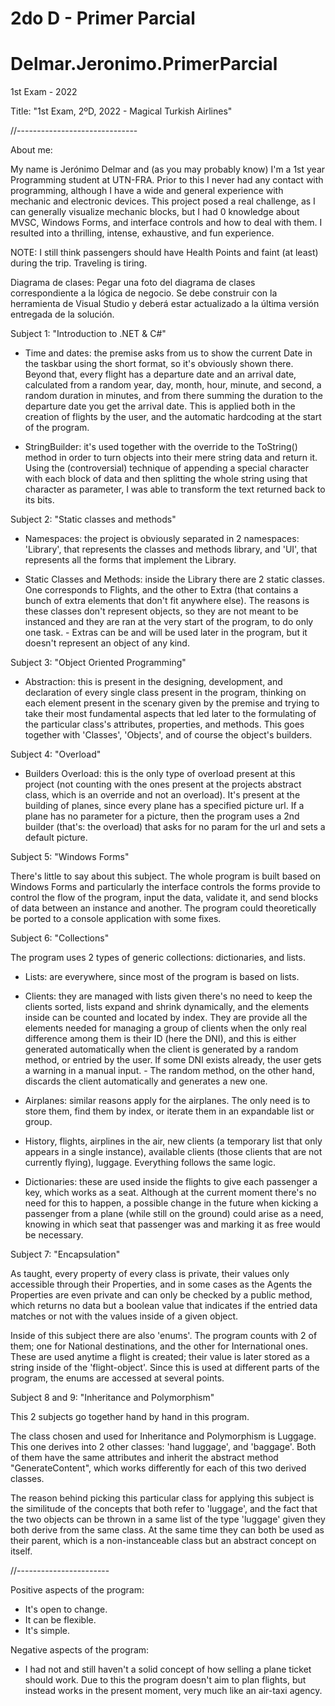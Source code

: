 # 2do D - Primer Parcial

# Delmar.Jeronimo.PrimerParcial
1st Exam - 2022


Title: "1st Exam, 2ºD, 2022 - Magical Turkish Airlines"
    
    

//------------------------------
    
About me:

My name is Jerónimo Delmar and (as you may probably know) I'm a 1st year Programming student at UTN-FRA.
Prior to this I never had any contact with programming, although I have a wide and general experience with mechanic and electronic devices.
This project posed a real challenge, as I can generally visualize mechanic blocks, but I had 0 knowledge about MVSC, Windows Forms, and interface controls
and how to deal with them. I resulted into a thrilling, intense, exhaustive, and fun experience.

NOTE: I still think passengers should have Health Points and faint (at least) during the trip. Traveling is tiring.
    
    
    
Diagrama de clases: Pegar una foto del diagrama de clases correspondiente a la lógica de negocio. Se debe construir con la herramienta de Visual Studio 
y deberá estar actualizado a la última versión entregada de la solución.


Subject 1: "Introduction to .NET & C#"
    
- Time and dates: the premise asks from us to show the current Date in the taskbar using the short format, so it's obviously shown there.
Beyond that, every flight has a departure date and an arrival date, calculated from a random year, day, month, hour, minute, and second, a random duration
in minutes, and from there summing the duration to the departure date you get the arrival date.
This is applied both in the creation of flights by the user, and the automatic hardcoding at the start of the program.
    
- StringBuilder: it's used together with the override to the ToString() method in order to turn objects into their mere string data and return it.
Using the (controversial) technique of appending a special character with each block of data and then splitting the whole string using that character
as parameter, I was able to transform the text returned back to its bits.
    
Subject 2: "Static classes and methods"
    
- Namespaces: the project is obviously separated in 2 namespaces: 'Library', that represents the classes and methods library, and 'UI', that represents
all the forms that implement the Library.
    
- Static Classes and Methods: inside the Library there are 2 static classes. One corresponds to Flights, and the other to Extra (that contains a bunch of extra elements that don't fit anywhere else). The reasons is these classes don't represent objects, so they are not meant to be instanced and they are ran
at the very start of the program, to do only one task. - Extras can be and will be used later in the program, but it doesn't represent an object of
any kind.

Subject 3: "Object Oriented Programming"

- Abstraction: this is present in the designing, development, and declaration of every single class present in the program, thinking on each element present
in the scenary given by the premise and trying to take their most fundamental aspects that led later to the formulating of the particular class's attributes,
properties, and methods.
This goes together with 'Classes', 'Objects', and of course the object's builders.

Subject 4: "Overload"

- Builders Overload: this is the only type of overload present at this project (not counting with the ones present at the projects abstract class, which is an override and not an overload). It's present at the building of planes, since every plane has a specified picture url.
If a plane has no parameter for a picture, then the program uses a 2nd builder (that's: the overload) that asks for no param for the url and sets a default
picture.

Subject 5: "Windows Forms"

There's little to say about this subject. The whole program is built based on Windows Forms and particularly the interface controls the forms provide to
control the flow of the program, input the data, validate it, and send blocks of data between an instance and another.
The program could theoretically be ported to a console application with some fixes.

Subject 6: "Collections"

The program uses 2 types of generic collections: dictionaries, and lists.

- Lists: are everywhere, since most of the program is based on lists.

* Clients: they are managed with lists given there's no need to keep the clients sorted, lists expand and shrink dynamically, and the elements inside can
  be counted and located by index. They are provide all the elements needed for managing a group of clients when the only real difference among them is their
  ID (here the DNI), and this is either generated automatically when the client is generated by a random method, or entried by the user.
  If some DNI exists already, the user gets a warning in a manual input. - The random method, on the other hand, discards the client automatically and
  generates a new one.

* Airplanes: similar reasons apply for the airplanes. The only need is to store them, find them by index, or iterate them in an expandable list or group.

* History, flights, airplines in the air, new clients (a temporary list that only appears in a single instance), available clients (those clients that are
not currently flying), luggage. Everything follows the same logic.

- Dictionaries: these are used inside the flights to give each passenger a key, which works as a seat. Although at the current moment there's no need for
this to happen, a possible change in the future when kicking a passenger from a plane (while still on the ground) could arise as a need, knowing in which
seat that passenger was and marking it as free would be necessary.

Subject 7: "Encapsulation"

As taught, every property of every class is private, their values only accessible through their Properties, and in some cases as the Agents the Properties
are even private and can only be checked by a public method, which returns no data but a boolean value that indicates if the entried data matches or not
with the values inside of a given object.

Inside of this subject there are also 'enums'. The program counts with 2 of them; one for National destinations, and the other for International ones.
These are used anytime a flight is created; their value is later stored as a string inside of the 'flight-object'.
Since this is used at different parts of the program, the enums are accessed at several points.

Subject 8 and 9: "Inheritance and Polymorphism"

This 2 subjects go together hand by hand in this program.

The class chosen and used for Inheritance and Polymorphism is Luggage. This one derives into 2 other classes: 'hand luggage', and 'baggage'. Both of them
have the same attributes and inherit the abstract method "GenerateContent", which works differently for each of this two derived classes.

The reason behind picking this particular class for applying this subject is the similitude of the concepts that both refer to 'luggage', and the fact that the two objects can be thrown in a same list of the type 'luggage' given they both derive from the same class. At the same time they can both be used as their parent, which is a non-instanceable class but an abstract concept on itself.


//-----------------------

Positive aspects of the program:

- It's open to change.
- It can be flexible.
- It's simple.

Negative aspects of the program:
- I had not and still haven't a solid concept of how selling a plane ticket should work. Due to this the program doesn't aim to plan flights, but instead
works in the present moment, very much like an air-taxi agency.

